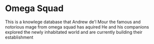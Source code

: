 # Omega Squad
This is a knowlege database that Andrew de'l Mour the famous and notorious mage from omega squad has aquired
He and his companions explored the newly inhabitated world and are currently building their establishment 
